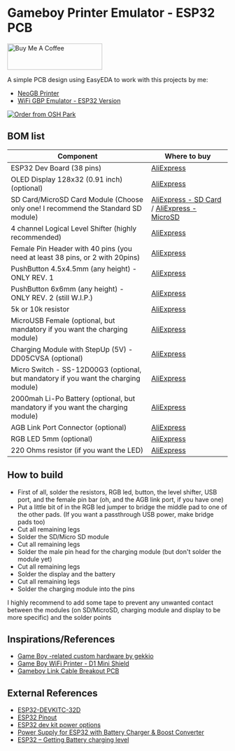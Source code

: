 # Gameboy Printer Emulator - ESP32 PCB

<a href="https://www.buymeacoffee.com/zenaro147" target="_blank"><img src="https://cdn.buymeacoffee.com/buttons/v2/default-yellow.png" alt="Buy Me A Coffee" style="height: 60px !important;width: 217px !important;" ></a>

A simple PCB design using EasyEDA to work with this projects by me:
* [NeoGB Printer](https://github.com/zenaro147/NeoGB-Printer)
* [WiFi GBP Emulator - ESP32 Version](https://github.com/zenaro147/wifi-gbp-emulator/tree/feature/v3-esp32)

[![Order from OSH Park](https://oshpark.com/packs/media/images/badge-5f4e3bf4bf68f72ff88bd92e0089e9cf.png)](https://oshpark.com/shared_projects/Y6LBKwvG)

## BOM list 
| Component | Where to buy |
| --- | --- |
| ESP32 Dev Board (38 pins) | [AliExpress](https://www.aliexpress.com/item/1005001636295529.html) |
| OLED Display 128x32 (0.91 inch) (optional) | [AliExpress](https://a.aliexpress.com/_mOHbftG) |
| SD Card/MicroSD Card Module (Choose only one! I recommend the Standard SD module) | [AliExpress - SD Card](https://a.aliexpress.com/_mMWz2km) / [AliExpress - MicroSD](https://a.aliexpress.com/_m0SS4P4) |
| 4 channel Logical Level Shifter (highly recommended) | [AliExpress](https://a.aliexpress.com/_m07pFpU) |
| Female Pin Header with 40 pins (you need at least 38 pins, or 2 with 20pins) | [AliExpress](https://fr.aliexpress.com/item/4000873858801.html) |
| PushButton 4.5x4.5mm (any height) - ONLY REV. 1  | [AliExpress](https://www.aliexpress.com/item/1005001629344310.html) |
| PushButton 6x6mm (any height) - ONLY REV. 2 (still W.I.P.) | [AliExpress](https://www.aliexpress.com/item/1005003251295065.html) |
| 5k or 10k resistor | [AliExpress](https://www.aliexpress.com/item/4001082088353.html) |
| MicroUSB Female (optional, but mandatory if you want the charging module)| [AliExpress](https://www.aliexpress.com/item/4000385426649.html) |
| Charging Module with StepUp (5V) - DD05CVSA (optional) | [AliExpress](https://www.aliexpress.com/item/33034500618.html) |
| Micro Switch - SS-12D00G3 (optional, but mandatory if you want the charging module) | [AliExpress](https://www.aliexpress.com/item/1005003938856402.html) |
| 2000mah Li-Po Battery (optional, but mandatory if you want the charging module) | [AliExpress](https://fr.aliexpress.com/item/1005002919536938.html) |
| AGB Link Port Connector (optional) | [AliExpress](https://fr.aliexpress.com/item/1005006375410306.html) |
| RGB LED 5mm (optional) | [AliExpress](https://www.aliexpress.com/item/1005002535018824.html) |
| 220 Ohms resistor (if you want the LED) | [AliExpress](https://www.aliexpress.com/item/4001082088353.html) |

## How to build
* First of all, solder the resistors, RGB led, button, the level shifter, USB port, and the female pin bar (oh, and the AGB link port, if you have one)
* Put a little bit of in the RGB led jumper to bridge the middle pad to one of the other pads. (If you want a passthrough USB power, make bridge pads too)
* Cut all remaining legs
* Solder the SD/Micro SD module
* Cut all remaining legs
* Solder the male pin head for the charging module (but don't solder the module yet)
* Cut all remaining legs
* Solder the display and the battery
* Cut all remaining legs
* Solder the charging module into the pins

I highly recommend to add some tape to prevent any unwanted contact between the modules (on SD/MicroSD, charging module and display to be more specific) and the solder points

## Inspirations/References
* [Game Boy -related custom hardware by gekkio](https://github.com/Gekkio/gb-hardware)
* [Game Boy WiFi Printer - D1 Mini Shield](https://github.com/cristofercruz/gbp-esp-shield-pcb)
* [Gameboy Link Cable Breakout PCB](https://github.com/Palmr/gb-link-cable)

## External References
* [ESP32-DEVKITC-32D](https://www.snapeda.com/parts/ESP32-DEVKITC-32D/Espressif%20Systems/view-part/)
* [ESP32 Pinout](https://4.bp.blogspot.com/-nGLtB2nUrDg/Wp6DQbzcJMI/AAAAAAAABq0/A6Z46p0SQSEdERWocWL94oUmeATMQre4wCLcBGAs/s1600/3.png)
* [ESP32 dev kit power options](https://techexplorations.com/guides/esp32/begin/power/)
* [Power Supply for ESP32 with Battery Charger & Boost Converter](https://how2electronics.com/power-supply-for-esp32-with-boost-converter-battery-charger/#37V_to_5V_Step-Up_Boost_Converter_Module)
* [ESP32 – Getting Battery charging level](https://www.pangodream.es/esp32-getting-battery-charging-level)
